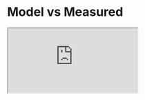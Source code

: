 # Model vs Measured 
<div style="width:70vw">
<div class="shiny">
  <iframe class="responsive-iframe" src="https://lisalenorelowe.shinyapps.io/shiny-mb" allowfullscreen=
"allowfullscreen" allowfullscreen allow="fullscreen"></iframe>
</div>
</div>
